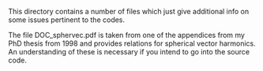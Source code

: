 This directory contains a number of files which just give additional info on some issues pertinent to the codes.

The file DOC_sphervec.pdf is taken from one of the appendices from my PhD thesis from 1998 and provides relations for spherical vector harmonics. An understanding of these is necessary if you intend to go into the source code.
